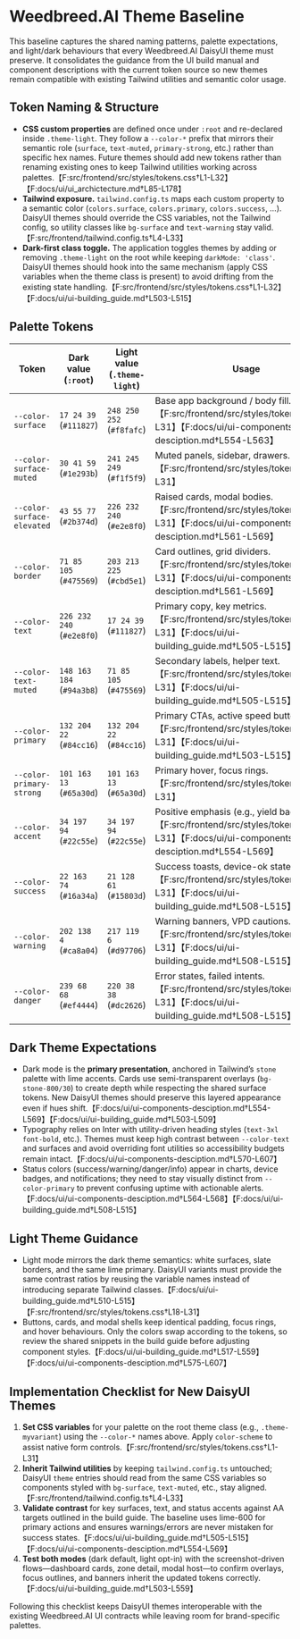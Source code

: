 # Weedbreed.AI Theme Baseline

This baseline captures the shared naming patterns, palette expectations, and light/dark behaviours that every Weedbreed.AI DaisyUI theme must preserve. It consolidates the guidance from the UI build manual and component descriptions with the current token source so new themes remain compatible with existing Tailwind utilities and semantic color usage.

## Token Naming & Structure

- **CSS custom properties** are defined once under `:root` and re-declared inside `.theme-light`. They follow a `--color-*` prefix that mirrors their semantic role (`surface`, `text-muted`, `primary-strong`, etc.) rather than specific hex names. Future themes should add new tokens rather than renaming existing ones to keep Tailwind utilities working across palettes.【F:src/frontend/src/styles/tokens.css†L1-L32】【F:docs/ui/ui_archictecture.md†L85-L178】
- **Tailwind exposure.** `tailwind.config.ts` maps each custom property to a semantic color (`colors.surface`, `colors.primary`, `colors.success`, …). DaisyUI themes should override the CSS variables, not the Tailwind config, so utility classes like `bg-surface` and `text-warning` stay valid.【F:src/frontend/tailwind.config.ts†L4-L33】
- **Dark-first class toggle.** The application toggles themes by adding or removing `.theme-light` on the root while keeping `darkMode: 'class'`. DaisyUI themes should hook into the same mechanism (apply CSS variables when the theme class is present) to avoid drifting from the existing state handling.【F:src/frontend/src/styles/tokens.css†L1-L32】【F:docs/ui/ui-building_guide.md†L503-L515】

## Palette Tokens

| Token                      | Dark value (`:root`)      | Light value (`.theme-light`) | Usage                                                                                                                                     |
| -------------------------- | ------------------------- | ---------------------------- | ----------------------------------------------------------------------------------------------------------------------------------------- |
| `--color-surface`          | `17 24 39` (`#111827`)    | `248 250 252` (`#f8fafc`)    | Base app background / body fill.【F:src/frontend/src/styles/tokens.css†L1-L31】【F:docs/ui/ui-components-desciption.md†L554-L563】        |
| `--color-surface-muted`    | `30 41 59` (`#1e293b`)    | `241 245 249` (`#f1f5f9`)    | Muted panels, sidebar, drawers.【F:src/frontend/src/styles/tokens.css†L3-L31】                                                            |
| `--color-surface-elevated` | `43 55 77` (`#2b374d`)    | `226 232 240` (`#e2e8f0`)    | Raised cards, modal bodies.【F:src/frontend/src/styles/tokens.css†L3-L31】【F:docs/ui/ui-components-desciption.md†L561-L569】             |
| `--color-border`           | `71 85 105` (`#475569`)   | `203 213 225` (`#cbd5e1`)    | Card outlines, grid dividers.【F:src/frontend/src/styles/tokens.css†L3-L31】【F:docs/ui/ui-components-desciption.md†L561-L569】           |
| `--color-text`             | `226 232 240` (`#e2e8f0`) | `17 24 39` (`#111827`)       | Primary copy, key metrics.【F:src/frontend/src/styles/tokens.css†L3-L31】【F:docs/ui/ui-building_guide.md†L505-L515】                     |
| `--color-text-muted`       | `148 163 184` (`#94a3b8`) | `71 85 105` (`#475569`)      | Secondary labels, helper text.【F:src/frontend/src/styles/tokens.css†L3-L31】【F:docs/ui/ui-building_guide.md†L505-L515】                 |
| `--color-primary`          | `132 204 22` (`#84cc16`)  | `132 204 22` (`#84cc16`)     | Primary CTAs, active speed buttons.【F:src/frontend/src/styles/tokens.css†L3-L31】【F:docs/ui/ui-building_guide.md†L503-L515】            |
| `--color-primary-strong`   | `101 163 13` (`#65a30d`)  | `101 163 13` (`#65a30d`)     | Primary hover, focus rings.【F:src/frontend/src/styles/tokens.css†L3-L31】                                                                |
| `--color-accent`           | `34 197 94` (`#22c55e`)   | `34 197 94` (`#22c55e`)      | Positive emphasis (e.g., yield badges).【F:src/frontend/src/styles/tokens.css†L3-L31】【F:docs/ui/ui-components-desciption.md†L554-L569】 |
| `--color-success`          | `22 163 74` (`#16a34a`)   | `21 128 61` (`#15803d`)      | Success toasts, device-ok states.【F:src/frontend/src/styles/tokens.css†L3-L31】【F:docs/ui/ui-building_guide.md†L508-L515】              |
| `--color-warning`          | `202 138 4` (`#ca8a04`)   | `217 119 6` (`#d97706`)      | Warning banners, VPD cautions.【F:src/frontend/src/styles/tokens.css†L3-L31】【F:docs/ui/ui-building_guide.md†L508-L515】                 |
| `--color-danger`           | `239 68 68` (`#ef4444`)   | `220 38 38` (`#dc2626`)      | Error states, failed intents.【F:src/frontend/src/styles/tokens.css†L3-L31】【F:docs/ui/ui-building_guide.md†L508-L515】                  |

## Dark Theme Expectations

- Dark mode is the **primary presentation**, anchored in Tailwind’s `stone` palette with lime accents. Cards use semi-transparent overlays (`bg-stone-800/30`) to create depth while respecting the shared surface tokens. New DaisyUI themes should preserve this layered appearance even if hues shift.【F:docs/ui/ui-components-desciption.md†L554-L569】【F:docs/ui/ui-building_guide.md†L503-L509】
- Typography relies on Inter with utility-driven heading styles (`text-3xl font-bold`, etc.). Themes must keep high contrast between `--color-text` and surfaces and avoid overriding font utilities so accessibility budgets remain intact.【F:docs/ui/ui-components-desciption.md†L570-L607】
- Status colors (success/warning/danger/info) appear in charts, device badges, and notifications; they need to stay visually distinct from `--color-primary` to prevent confusing uptime with actionable alerts.【F:docs/ui/ui-components-desciption.md†L564-L568】【F:docs/ui/ui-building_guide.md†L508-L515】

## Light Theme Guidance

- Light mode mirrors the dark theme semantics: white surfaces, slate borders, and the same lime primary. DaisyUI variants must provide the same contrast ratios by reusing the variable names instead of introducing separate Tailwind classes.【F:docs/ui/ui-building_guide.md†L510-L515】【F:src/frontend/src/styles/tokens.css†L18-L31】
- Buttons, cards, and modal shells keep identical padding, focus rings, and hover behaviours. Only the colors swap according to the tokens, so review the shared snippets in the build guide before adjusting component styles.【F:docs/ui/ui-building_guide.md†L517-L559】【F:docs/ui/ui-components-desciption.md†L575-L607】

## Implementation Checklist for New DaisyUI Themes

1. **Set CSS variables** for your palette on the root theme class (e.g., `.theme-myvariant`) using the `--color-*` names above. Apply `color-scheme` to assist native form controls.【F:src/frontend/src/styles/tokens.css†L1-L31】
2. **Inherit Tailwind utilities** by keeping `tailwind.config.ts` untouched; DaisyUI `theme` entries should read from the same CSS variables so components styled with `bg-surface`, `text-muted`, etc., stay aligned.【F:src/frontend/tailwind.config.ts†L4-L33】
3. **Validate contrast** for key surfaces, text, and status accents against AA targets outlined in the build guide. The baseline uses lime-600 for primary actions and ensures warnings/errors are never mistaken for success states.【F:docs/ui/ui-building_guide.md†L505-L515】【F:docs/ui/ui-components-desciption.md†L554-L569】
4. **Test both modes** (dark default, light opt-in) with the screenshot-driven flows—dashboard cards, zone detail, modal host—to confirm overlays, focus outlines, and banners inherit the updated tokens correctly.【F:docs/ui/ui-building_guide.md†L503-L559】

Following this checklist keeps DaisyUI themes interoperable with the existing Weedbreed.AI UI contracts while leaving room for brand-specific palettes.
